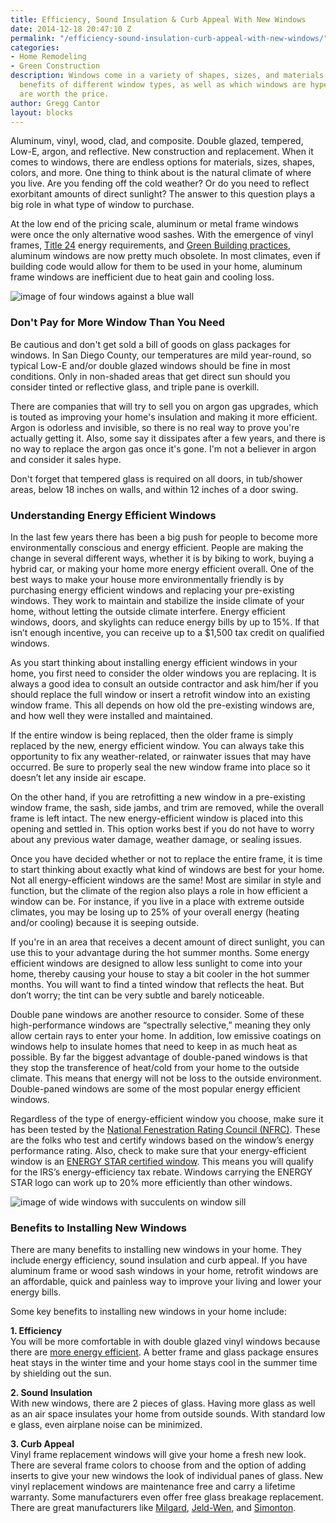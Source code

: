 ```yaml
---
title: Efficiency, Sound Insulation & Curb Appeal With New Windows
date: 2014-12-18 20:47:10 Z
permalink: "/efficiency-sound-insulation-curb-appeal-with-new-windows/"
categories:
- Home Remodeling
- Green Construction
description: Windows come in a variety of shapes, sizes, and materials. Learn about the
  benefits of different window types, as well as which windows are hype and which
  are worth the price.
author: Gregg Cantor
layout: blocks
---
```


Aluminum, vinyl, wood, clad, and composite. Double glazed, tempered, Low-E, argon, and reflective. New construction and replacement. When it comes to windows, there are endless options for materials, sizes, shapes, colors, and more. One thing to think about is the natural climate of where you live. Are you fending off the cold weather? Or do you need to reflect exorbitant amounts of direct sunlight? The answer to this question plays a big role in what type of window to purchase.

At the low end of the pricing scale, aluminum or metal frame windows were once the only alternative wood sashes. With the emergence of vinyl frames, [Title 24](http://www.energy.ca.gov/title24/) energy requirements, and [Green Building practices](/san-diego-green-home-construction), aluminum windows are now pretty much obsolete. In most climates, even if building code would allow for them to be used in your home, aluminum frame windows are inefficient due to heat gain and cooling loss.

![image of four windows against a blue wall](https://images.unsplash.com/photo-1515266569482-860c46d1deff?ixlib=rb-0.3.5&ixid=eyJhcHBfaWQiOjEyMDd9&s=1a905ce9e35e6fcbe255d96893c04457&auto=format&fit=crop&w=967&q=80 "Windows Can Add Style and Efficiency to Your Home")

### Don't Pay for More Window Than You Need

Be cautious and don't get sold a bill of goods on glass packages for windows. In San Diego County, our temperatures are mild year-round, so typical Low-E and/or double glazed windows should be fine in most conditions. Only in non-shaded areas that get direct sun should you consider tinted or reflective glass, and triple pane is overkill.

There are companies that will try to sell you on argon gas upgrades, which is touted as improving your home's insulation and making it more efficient. Argon is odorless and invisible, so there is no real way to prove you're actually getting it. Also, some say it dissipates after a few years, and there is no way to replace the argon gas once it's gone. I'm not a believer in argon and consider it sales hype.

Don't forget that tempered glass is required on all doors, in tub/shower areas, below 18 inches on walls, and within 12 inches of a door swing.

### Understanding Energy Efficient Windows

In the last few years there has been a big push for people to become more environmentally conscious and energy efficient. People are making the change in several different ways, whether it is by biking to work, buying a hybrid car, or making your home more energy efficient overall. One of the best ways to make your house more environmentally friendly is by purchasing energy efficient windows and replacing your pre-existing windows. They work to maintain and stabilize the inside climate of your home, without letting the outside climate interfere. Energy efficient windows, doors, and skylights can reduce energy bills by up to 15%. If that isn’t enough incentive, you can receive up to a $1,500 tax credit on qualified windows.

As you start thinking about installing energy efficient windows in your home, you first need to consider the older windows you are replacing. It is always a good idea to consult an outside contractor and ask him/her if you should replace the full window or insert a retrofit window into an existing window frame. This all depends on how old the pre-existing windows are, and how well they were installed and maintained.

If the entire window is being replaced, then the older frame is simply replaced by the new, energy efficient window. You can always take this opportunity to fix any weather-related, or rainwater issues that may have occurred. Be sure to properly seal the new window frame into place so it doesn’t let any inside air escape.

On the other hand, if you are retrofitting a new window in a pre-existing window frame, the sash, side jambs, and trim are removed, while the overall frame is left intact. The new energy-efficient window is placed into this opening and settled in. This option works best if you do not have to worry about any previous water damage, weather damage, or sealing issues.

Once you have decided whether or not to replace the entire frame, it is time to start thinking about exactly what kind of windows are best for your home. Not all energy-efficient windows are the same! Most are similar in style and function, but the climate of the region also plays a role in how efficient a window can be. For instance, if you live in a place with extreme outside climates, you may be losing up to 25% of your overall energy (heating and/or cooling) because it is seeping outside.

If you're in an area that receives a decent amount of direct sunlight, you can use this to your advantage during the hot summer months. Some energy efficient windows are designed to allow less sunlight to come into your home, thereby causing your house to stay a bit cooler in the hot summer months. You will want to find a tinted window that reflects the heat. But don’t worry; the tint can be very subtle and barely noticeable.

Double pane windows are another resource to consider. Some of these high-performance windows are “spectrally selective,” meaning they only allow certain rays to enter your home. In addition, low emissive coatings on windows help to insulate homes that need to keep in as much heat as possible. By far the biggest advantage of double-paned windows is that they stop the transference of heat/cold from your home to the outside climate. This means that energy will not be loss to the outside environment. Double-paned windows are some of the most popular energy efficient windows.

Regardless of the type of energy-efficient window you choose, make sure it has been tested by the [National Fenestration Rating Council (NFRC)](http://www.nfrc.org/). These are the folks who test and certify windows based on the window’s energy performance rating. Also, check to make sure that your energy-efficient window is an [ENERGY STAR certified window](https://www.energystar.gov/products/building_products/residential_windows_doors_and_skylights). This means you will qualify for the IRS’s energy-efficiency tax rebate. Windows carrying the ENERGY STAR logo can work up to 20% more efficiently than other windows.

![image of wide windows with succulents on window sill](https://images.unsplash.com/photo-1507910785492-7531178731ae?ixlib=rb-0.3.5&ixid=eyJhcHBfaWQiOjEyMDd9&s=93e69820e9a01df8bc3a7cefebad9fb7&auto=format&fit=crop&w=1050&q=80 "Understanding Energy Efficient Windows")

### Benefits to Installing New Windows

There are many benefits to installing new windows in your home. They include energy efficiency, sound insulation and curb appeal. If you have aluminum frame or wood sash windows in your home, retrofit windows are an affordable, quick and painless way to improve your living and lower your energy bills.

Some key benefits to installing new windows in your home include:

**1. Efficiency**  
You will be more comfortable in with double glazed vinyl windows because there are [more energy efficient](/understanding-energy-efficient-windows/). A better frame and glass package ensures heat stays in the winter time and your home stays cool in the summer time by shielding out the sun.

**2. Sound Insulation**  
With new windows, there are 2 pieces of glass. Having more glass as well as an air space insulates your home from outside sounds. With standard low e glass, even airplane noise can be minimized.

**3. Curb Appeal**  
Vinyl frame replacement windows will give your home a fresh new look. There are several frame colors to choose from and the option of adding inserts to give your new windows the look of individual panes of glass.
New vinyl replacement windows are maintenance free and carry a lifetime warranty. Some manufacturers even offer free glass breakage replacement. There are great manufacturers like [Milgard](http://milgard.com), [Jeld-Wen](http://www.jeld-wen.com), and [Simonton](http://www.simonton.com).

